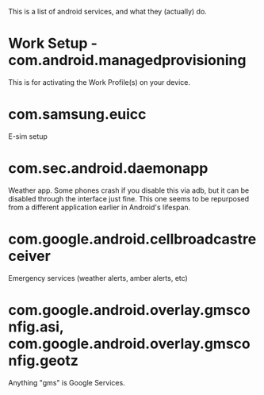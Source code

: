This is a list of android services, and what they (actually) do.

# Work Setup - com.android.managedprovisioning
This is for activating the Work Profile(s) on your device.

# com.samsung.euicc
E-sim setup

# com.sec.android.daemonapp
Weather app. Some phones crash if you disable this via adb, but it can be disabled through the interface just fine.
This one seems to be repurposed from a different application earlier in Android's lifespan.

# com.google.android.cellbroadcastreceiver
Emergency services (weather alerts, amber alerts, etc)

# com.google.android.overlay.gmsconfig.asi, com.google.android.overlay.gmsconfig.geotz
Anything "gms" is Google Services.

